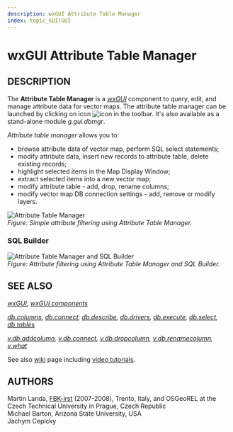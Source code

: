 ```yaml
---
description: wxGUI Attribute Table Manager
index: topic_GUI|GUI
---
```


# wxGUI Attribute Table Manager

## DESCRIPTION

The **Attribute Table Manager** is a *[wxGUI](wxGUI.md)* component to
query, edit, and manage attribute data for vector maps. The attribute
table manager can be launched by clicking on icon
![icon](icons/table.png) in the toolbar. It's also available as a
stand-alone module *g.gui.dbmgr*.

*Attribute table manager* allows you to:

- browse attribute data of vector map, perform SQL select statements;
- modify attribute data, insert new records to attribute table, delete
  existing records;
- highlight selected items in the Map Display Window;
- extract selected items into a new vector map;
- modify attribute table - add, drop, rename columns;
- modify vector map DB connection settings - add, remove or modify
  layers.

![Attribute Table Manager](dbmgr_frame.png)\
*Figure: Simple attribute filtering using Attribute Table Manager.*

### SQL Builder

![Attribute Table Manager and SQL Builder](dbmgr_sql_builder.png)\
*Figure: Attribute filtering using Attribute Table Manager and SQL
Builder.*

## SEE ALSO

*[wxGUI](wxGUI.md), [wxGUI components](wxGUI.components.md)*

*[db.columns](db.columns.md), [db.connect](db.connect.md),
[db.describe](db.describe.md), [db.drivers](db.drivers.md),
[db.execute](db.execute.md), [db.select](db.select.md),
[db.tables](db.tables.md)*

*[v.db.addcolumn](v.db.addcolumn.md), [v.db.connect](v.db.connect.md),
[v.db.dropcolumn](v.db.dropcolumn.md),
[v.db.renamecolumn](v.db.renamecolumn.md), [v.what](v.what.md)*

See also
[wiki](https://grasswiki.osgeo.org/wiki/WxGUI_Attribute_Table_Manager)
page including [video
tutorials](https://grasswiki.osgeo.org/wiki/WxGUI_Attribute_Table_Manager#Video_tutorials).

## AUTHORS

Martin Landa, [FBK-irst](https://www.fbk.eu) (2007-2008), Trento, Italy,
and OSGeoREL at the Czech Technical University in Prague, Czech
Republic\
Michael Barton, Arizona State University, USA\
Jachym Cepicky
